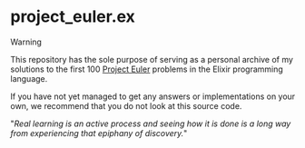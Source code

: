 # project_euler.ex

> [!WARNING]
> This repository has the sole purpose of serving as a personal archive of my solutions to the first 100 [Project Euler](https://projecteuler.net/about) problems in the Elixir programming language.
> 
> If you have not yet managed to get any answers or implementations on your own, we recommend that you do not look at this source code.
> 
> "_Real learning is an active process and seeing how it is done is a long way from experiencing that epiphany of discovery._"

